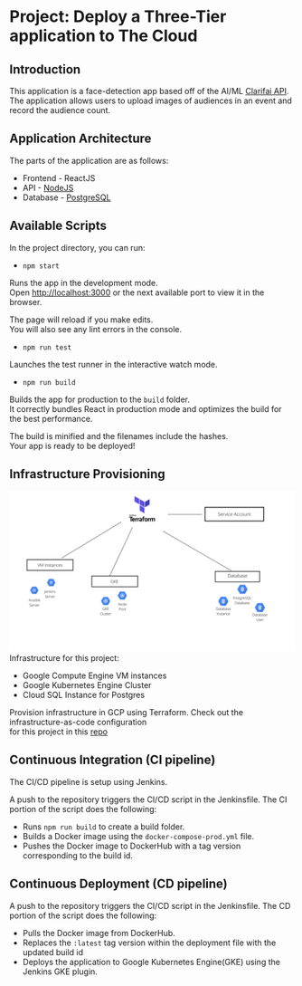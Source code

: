 # Project: Deploy a Three-Tier application to The Cloud

## Introduction
This application is a face-detection app based off of the AI/ML [Clarifai API](https://www.clarifai.com/models/ai-face-detection). The application allows users to upload images of audiences in an event and record the audience count. 

## Application Architecture
The parts of the application are as follows:
* Frontend - ReactJS
* API - [NodeJS](https://github.com/Z11mm/sca-project-c2-app-api)
* Database - [PostgreSQL](https://github.com/Z11mm/sca-project-c2-app-api/tree/main/postgres)

## Available Scripts

In the project directory, you can run:

* `npm start`

Runs the app in the development mode.  
Open [http://localhost:3000](http://localhost:3000) or the next available port to view it in the browser.

The page will reload if you make edits.  
You will also see any lint errors in the console.

* `npm run test`

Launches the test runner in the interactive watch mode.  

* `npm run build`

Builds the app for production to the `build` folder.  
It correctly bundles React in production mode and optimizes the build for the best performance.

The build is minified and the filenames include the hashes.  
Your app is ready to be deployed!

## Infrastructure Provisioning

![Provision infrastructure in GCP using Terraform](/assets/images/infra-provision.png)
Infrastructure for this project:
* Google Compute Engine VM instances
* Google Kubernetes Engine Cluster
* Cloud SQL Instance for Postgres

Provision infrastructure in GCP using Terraform. Check out the infrastructure-as-code configuration  
for this project in this [repo](https://github.com/Z11mm/sca-project-c2-iac)

## Continuous Integration (CI pipeline)  
The CI/CD pipeline is setup using Jenkins.  

A push to the repository triggers the CI/CD script in the Jenkinsfile. The CI portion of the script does the following:
* Runs `npm run build` to create a build folder.
* Builds a Docker image using the `docker-compose-prod.yml` file.
* Pushes the Docker image to DockerHub with a tag version corresponding to the build id.


## Continuous Deployment (CD pipeline)
A push to the repository triggers the CI/CD script in the Jenkinsfile. The CD portion of the script does the following:
* Pulls the Docker image from DockerHub.
* Replaces the `:latest` tag version within the deployment file with the updated build id
* Deploys the application to Google Kubernetes Engine(GKE) using the Jenkins GKE plugin.